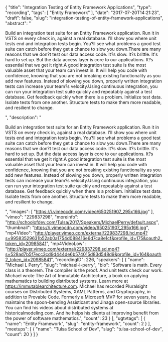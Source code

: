 {
  "title": "Integration Testing of Entity Framework Applications",
  "type": "recording",
  "tags": [
    "Entity Framework"
  ],
  "date": "2017-07-20T14:21:23",
  "draft": false,
  "slug": "integration-testing-of-entity-framework-applications",
  "abstract": "<p>Build an integration test suite for an Entity Framework application. Run it in VSTS on every check in, against a real database. I'll show you where unit tests end and integration tests begin. You?ll see what problems a good test suite can catch before they get a chance to slow you down.There are many reasons that we don?t test our data access code. It?s slow. It?s brittle. It's hard to set up. But the data access layer is core to our applications. It?s essential that we get it right.A good integration test suite is the most valuable asset that your team can invest in. It will help you code with confidence, knowing that you are not breaking existing functionality as you add new features. Instead of slowing you down, properly written integration tests can increase your team?s velocity.Using continuous integration, you can run your integration test suite quickly and repeatably against a test database. Get feedback quickly when there is a problem. Initialize test data. Isolate tests from one another. Structure tests to make them more readable, and resilient to change.</p>",
  "description": "<p>Build an integration test suite for an Entity Framework application. Run it in VSTS on every check in, against a real database. I'll show you where unit tests end and integration tests begin. You?ll see what problems a good test suite can catch before they get a chance to slow you down.There are many reasons that we don?t test our data access code. It?s slow. It?s brittle. It's hard to set up. But the data access layer is core to our applications. It?s essential that we get it right.A good integration test suite is the most valuable asset that your team can invest in. It will help you code with confidence, knowing that you are not breaking existing functionality as you add new features. Instead of slowing you down, properly written integration tests can increase your team?s velocity.Using continuous integration, you can run your integration test suite quickly and repeatably against a test database. Get feedback quickly when there is a problem. Initialize test data. Isolate tests from one another. Structure tests to make them more readable, and resilient to change.</p>",
  "images": [
    "https://i.vimeocdn.com/video/650251907_295x166.jpg"
  ],
  "vimeo": "229837298",
  "moreinfo": "http://schoolofdev.com/Tulsa/2017/Speakers/MichaelPerry/default.aspx",
  "thumbnail": "https://i.vimeocdn.com/video/650251907_295x166.jpg",
  "mp4Video": "http://player.vimeo.com/external/229837298.hd.mp4?s=99583529631b52ab0a1754d088416e6d7ca8e1cf&profile_id=175&oauth2_token_id=20985841",
  "mp4VideoLow": "http://player.vimeo.com/external/229837298.sd.mp4?s=528ad7b5f7ecc3cd9d444de6b574015d83d548d9&profile_id=164&oauth2_token_id=20985841",
  "recordingID": 226,
  "speakers": [
    {
      "name": "Michael L Perry",
      "slug": "michael-l-perry",
      "bio": "Software is math. Every class is a theorem. The compiler is the proof. And unit tests check our work. Michael wrote The Art of Immutable Architecture, a book on applying mathematics to building distributed systems. Learn more at https://immutablearchitecture.com. Michael has recorded Pluralsight courses on Distributed Systems, XAML Patterns, and Cryptography, in addition to Provable Code. Formerly a Microsoft MVP for seven years, he maintains the spoon-bending Assisticant and Jinaga open-source libraries. You can find his videos about distributed systems at historicalmodeling.com. And he helps his clients at Improving benefit from the power of software mathematics.",
      "count": 23
    }
  ],
  "ugtvtags": [
    {
      "name": "Entity Framework",
      "slug": "entity-framework",
      "count": 2
    }
  ],
  "meetups": [
    {
      "name": "Tulsa School of Dev",
      "slug": "tulsa-school-of-dev",
      "count": 20
    }
  ]
}